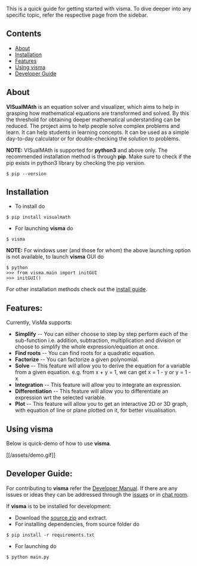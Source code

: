 This is a quick guide for getting started with visma. To dive deeper into any specific topic, refer the respective page from the sidebar.

## Contents

- [About](#about)
- [Installation](#installation)
- [Features](#features)
- [Using visma](#using-visma)
- [Developer Guide](#developer-guide)


## About

**VISualMAth** is an equation solver and visualizer, which aims to help in grasping how mathematical equations are transformed and solved. By this the threshold for obtaining deeper mathematical understanding can be reduced. The project aims to help people solve complex problems and learn. It can help students in learning concepts. It can be used as a simple day-to-day calculator or for double-checking the solution to problems.


**NOTE:** VISualMAth is supported for **python3** and above only. The recommended installation method is through **pip**. Make sure to check if the pip exists in python3 library by checking the pip version.

```shell
$ pip --version
```


## Installation

- To install do

```shell
$ pip install visualmath
```

- For launching **visma** do

```shell
$ visma
```

**NOTE:** For windows user (and those for whom) the above launching option is not available, to launch **visma** GUI do

```shell
$ python
>>> from visma.main import initGUI
>>> initGUI()
```

For other installation methods check out the [install guide](https://github.com/aerospaceresearch/visma/wiki/Install).

## Features:

Currently, VisMa supports:

* **Simplify** -- You can either choose to step by step perform each of the sub-function i.e. addition, subtraction, multiplication and division or choose to simplify the whole expression/equation at once.
* **Find roots** -- You can find roots for a quadratic equation.
* **Factorize** -- You can factorize a given polynomial.
* **Solve** -- This feature will allow you to derive the equation for a variable from a given equation. e.g. from x + y = 1, we can get x = 1 - y or y = 1 - x
* **Integration** -- This feature will allow you to integrate an expression.
* **Differentiation** -- This feature will allow you to differentiate an expression wrt the selected variable.
* **Plot** -- This feature will allow you to get an interactive 2D or 3D graph, with equation of line or plane plotted on it, for better visualisation.


## Using visma

Below is quick-demo of how to use **visma**.

[[/assets/demo.gif]]


## Developer Guide:

For contributing to **visma** refer the [Developer Manual](https://github.com/aerospaceresearch/visma/wiki/Guidelines). If there are any issues or ideas they can be addressed through the [issues](https://github.com/aerospaceresearch/visma/issues) or in [chat room](https://gitter.im/aerospaceresearch/visma).

If **visma** is to be installed for development:

- Download the [source zip](https://github.com/aerospaceresearch/visma/archive/master.zip) and extract.
- For installing dependencies, from source folder do

```shell
$ pip install -r requirements.txt
```

- For launching do

```shell
$ python main.py
```
